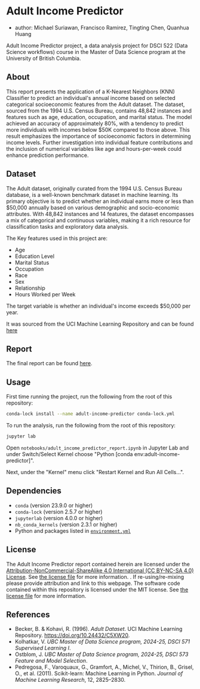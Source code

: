 # Adult Income Predictor

-   author: Michael Suriawan, Francisco Ramirez, Tingting Chen, Quanhua Huang

Adult Income Predictor project, a data analysis project for DSCI 522 (Data Science workflows) course in the Master of Data Science program at the University of British Columbia.

## About

This report presents the application of a K-Nearest Neighbors (KNN) Classifier to predict an individual's annual income based on selected categorical socioeconomic features from the Adult dataset. The dataset, sourced from the 1994 U.S. Census Bureau, contains 48,842 instances and features such as age, education, occupation, and marital status. The model achieved an accuracy of approximately 80%, with a tendency to predict more individuals with incomes below \$50K compared to those above. This result emphasizes the importance of socioeconomic factors in determining income levels. Further investigation into individual feature contributions and the inclusion of numerical variables like age and hours-per-week could enhance prediction performance.

## Dataset

The Adult dataset, originally curated from the 1994 U.S. Census Bureau database, is a well-known benchmark dataset in machine learning. Its primary objective is to predict whether an individual earns more or less than \$50,000 annually based on various demographic and socio-economic attributes. With 48,842 instances and 14 features, the dataset encompasses a mix of categorical and continuous variables, making it a rich resource for classification tasks and exploratory data analysis.

The Key features used in this project are:

-   Age
-   Education Level
-   Marital Status
-   Occupation
-   Race
-   Sex
-   Relationship
-   Hours Worked per Week

The target variable is whether an individual's income exceeds \$50,000 per year.

It was sourced from the UCI Machine Learning Repository and can be found [here](https://archive.ics.uci.edu/dataset/2/adult)

## Report

The final report can be found [here](notebooks/adult_income_predictor_report.pdf).

## Usage

First time running the project, run the following from the root of this repository:

``` bash
conda-lock install --name adult-income-predictor conda-lock.yml
```

To run the analysis, run the following from the root of this repository:

``` bash
jupyter lab 
```

Open `notebooks/adult_income_predictor_report.ipynb` in Jupyter Lab and under Switch/Select Kernel choose "Python \[conda env:adult-income-predictor\]".

Next, under the "Kernel" menu click "Restart Kernel and Run All Cells...".

## Dependencies

-   `conda` (version 23.9.0 or higher)
-   `conda-lock` (version 2.5.7 or higher)
-   `jupyterlab` (version 4.0.0 or higher)
-   `nb_conda_kernels` (version 2.3.1 or higher)
-   Python and packages listed in [`environment.yml`](environment.yml)

## License

The Adult Income Predictor report contained herein are licensed under the [Attribution-NonCommercial-ShareAlike 4.0 International (CC BY-NC-SA 4.0) License](https://creativecommons.org/licenses/by-nc-sa/4.0/). See [the license file](LICENSE.md) for more information. . If re-using/re-mixing please provide attribution and link to this webpage. The software code contained within this repository is licensed under the MIT license. See [the license file](LICENSE.md) for more information.

## References

-   Becker, B. & Kohavi, R. (1996). *Adult Dataset*. UCI Machine Learning Repository. <https://doi.org/10.24432/C5XW20>.
-   Kolhatkar, V. *UBC Master of Data Science program, 2024-25, DSCI 571 Supervised Learning I*.
-   Ostblom, J. *UBC Master of Data Science program, 2024-25, DSCI 573 Feature and Model Selection*.
-   Pedregosa, F., Varoquaux, G., Gramfort, A., Michel, V., Thirion, B., Grisel, O., et al. (2011). Scikit-learn: Machine Learning in Python. *Journal of Machine Learning Research*, 12, 2825–2830.